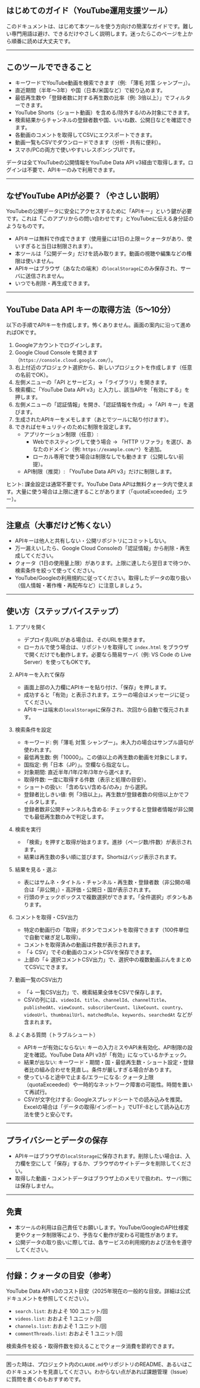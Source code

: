 ## はじめてのガイド（YouTube運用支援ツール）

このドキュメントは、はじめて本ツールを使う方向けの簡潔なガイドです。難しい専門用語は避け、できるだけやさしく説明します。迷ったらこのページを上から順番に読めば大丈夫です。

---

## このツールでできること

- キーワードでYouTube動画を検索できます（例: 「薄毛 対策 シャンプー」）。
- 直近期間（半年〜3年）や国（日本/米国など）で絞り込めます。
- 最低再生数や「登録者数に対する再生数の比率（例: 3倍以上）」でフィルターできます。
- YouTube Shorts（ショート動画）を含める/除外する/のみ対象にできます。
- 検索結果からチャンネルの登録者数や国、いいね数、公開日などを確認できます。
- 各動画のコメントを取得してCSVにエクスポートできます。
- 動画一覧もCSVでダウンロードできます（分析・共有に便利）。
- スマホ/PCの両方で使いやすいレスポンシブUIです。

データは全てYouTubeの公開情報をYouTube Data API v3経由で取得します。ログインは不要で、APIキーのみで利用できます。

---

## なぜYouTube APIが必要？（やさしい説明）

YouTubeの公開データに安全にアクセスするために「APIキー」という鍵が必要です。これは「このアプリからの問い合わせです」とYouTubeに伝える身分証のようなものです。

- APIキーは無料で作成できます（使用量には1日の上限＝クォータがあり、使いすぎると当日は制限されます）。
- 本ツールは「公開データ」だけを読み取ります。動画の視聴や編集などの権限は使いません。
- APIキーはブラウザ（あなたの端末）の`localStorage`にのみ保存され、サーバに送信されません。
- いつでも削除・再生成できます。

---

## YouTube Data API キーの取得方法（5〜10分）

以下の手順でAPIキーを作成します。怖くありません。画面の案内に沿って進めればOKです。

1. Googleアカウントでログインします。
2. Google Cloud Console を開きます（`https://console.cloud.google.com/`）。
3. 右上付近のプロジェクト選択から、新しいプロジェクトを作成します（任意の名前でOK）。
4. 左側メニューの「API とサービス」→「ライブラリ」を開きます。
5. 検索欄に「YouTube Data API v3」と入力し、該当APIを「有効にする」を押します。
6. 左側メニューの「認証情報」を開き、「認証情報を作成」→「API キー」を選びます。
7. 生成されたAPIキーをメモします（あとでツールに貼り付けます）。
8. できればセキュリティのために制限を設定します。
   - アプリケーション制限（任意）:
     - Webでホスティングして使う場合 → 「HTTP リファラ」を選び、あなたのドメイン（例: `https://example.com/*`）を追加。
     - ローカル専用で使う場合は制限なしでも動きます（公開しない前提）。
   - API制限（推奨）: 「YouTube Data API v3」だけに制限します。

ヒント: 課金設定は通常不要です。YouTube Data APIは無料クォータ内で使えます。大量に使う場合は上限に達することがあります（「quotaExceeded」エラー）。

---

## 注意点（大事だけど怖くない）

- APIキーは他人と共有しない・公開リポジトリにコミットしない。
- 万一漏えいしたら、Google Cloud Consoleの「認証情報」から削除・再生成してください。
- クォータ（1日の使用量上限）があります。上限に達したら翌日まで待つか、検索条件を絞って使ってください。
- YouTube/Googleの利用規約に従ってください。取得したデータの取り扱い（個人情報・著作権・再配布など）に注意しましょう。

---

## 使い方（ステップバイステップ）

1. アプリを開く
   - デプロイ先URLがある場合は、そのURLを開きます。
   - ローカルで使う場合は、リポジトリを取得して `index.html` をブラウザで開くだけでも動作します。必要なら簡易サーバ（例: VS Code の Live Server）を使ってもOKです。

2. APIキーを入れて保存
   - 画面上部の入力欄にAPIキーを貼り付け、「保存」を押します。
   - 成功すると「有効」と表示されます。エラーの場合はメッセージに従ってください。
   - APIキーは端末の`localStorage`に保存され、次回から自動で復元されます。

3. 検索条件を設定
   - キーワード: 例「薄毛 対策 シャンプー」。未入力の場合はサンプル語句が使われます。
   - 最低再生数: 例「10000」。この値以上の再生数の動画を対象にします。
   - 国指定: 例「日本（JP）」。空欄なら指定なし。
   - 対象期間: 直近半年/1年/2年/3年から選べます。
   - 取得件数: 一度に取得する件数（表示と処理の目安）。
   - ショートの扱い: 「含めない/含める/のみ」から選択。
   - 登録者比しきい値: 例「3倍以上」。再生数が登録者数の何倍以上かでフィルタします。
   - 登録者数非公開チャンネルも含める: チェックすると登録者情報が非公開でも最低再生数のみで判定します。

4. 検索を実行
   - 「検索」を押すと取得が始まります。進捗（ページ数/件数）が表示されます。
   - 結果は再生数の多い順に並びます。Shortsはバッジ表示されます。

5. 結果を見る・選ぶ
   - 表にはサムネ・タイトル・チャンネル・再生数・登録者数（非公開の場合は「非公開」）・高評価・公開日・国が表示されます。
   - 行頭のチェックボックスで複数選択ができます。「全件選択」ボタンもあります。

6. コメントを取得・CSV出力
   - 特定の動画行の「取得」ボタンでコメントを取得できます（100件単位で自動で継ぎ足し取得）。
   - コメントを取得済みの動画は件数が表示されます。
   - 「↓ CSV」でその動画のコメントCSVを保存できます。
   - 上部の「↓ 選択コメントCSV出力」で、選択中の複数動画ぶんをまとめてCSVにできます。

7. 動画一覧のCSV出力
   - 「↓ 一覧CSV出力」で、検索結果全体をCSVで保存します。
   - CSVの列には、`videoId`、`title`、`channelId`、`channelTitle`、`publishedAt`、`viewCount`、`subscriberCount`、`likeCount`、`country`、`videoUrl`、`thumbnailUrl`、`matchedRule`、`keywords`、`searchedAt` などが含まれます。

8. よくある質問（トラブルシュート）
   - APIキーが有効にならない: キーの入力ミスやAPI未有効化、API制限の設定を確認。YouTube Data API v3が「有効」になっているかチェック。
   - 結果が出ない: キーワード・期間・国・最低再生数・ショート設定・登録者比の組み合わせを見直し。条件が厳しすぎる場合があります。
   - 使っていると途中で止まる/エラーになる: クォータ上限（quotaExceeded）や一時的なネットワーク障害の可能性。時間を置いて再試行。
   - CSVが文字化けする: Googleスプレッドシートでの読み込みを推奨。Excelの場合は「データの取得/インポート」でUTF-8として読み込む方法を使うと安心です。

---

## プライバシーとデータの保存

- APIキーはブラウザの`localStorage`に保存されます。削除したい場合は、入力欄を空にして「保存」するか、ブラウザのサイトデータを削除してください。
- 取得した動画・コメントデータはブラウザ上のメモリで扱われ、サーバ側には保存しません。

---

## 免責

- 本ツールの利用は自己責任でお願いします。YouTube/GoogleのAPI仕様変更やクォータ制限等により、予告なく動作が変わる可能性があります。
- 公開データの取り扱いに際しては、各サービスの利用規約および法令を遵守してください。

---

## 付録：クォータの目安（参考）

YouTube Data API v3のコスト目安（2025年現在の一般的な目安。詳細は公式ドキュメントを参照してください）。

- `search.list`: おおよそ 100 ユニット/回
- `videos.list`: おおよそ 1 ユニット/回
- `channels.list`: おおよそ 1 ユニット/回
- `commentThreads.list`: おおよそ 1 ユニット/回

検索条件を絞る・取得件数を抑えることでクォータ消費を節約できます。

---

困った時は、プロジェクト内の`CLAUDE.md`やリポジトリのREADME、あるいはこのドキュメントを見直してください。わからない点があれば課題管理（Issue）に質問を書くのもおすすめです。
